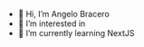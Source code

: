 - 👋 Hi, I’m Angelo Bracero
- 👀 I’m interested in 
- 🌱 I’m currently learning NextJS


<!---
Infernalboss12/Infernalboss12 is a ✨ special ✨ repository because its `README.md` (this file) appears on your GitHub profile.
You can click the Preview link to take a look at your changes.
--->

